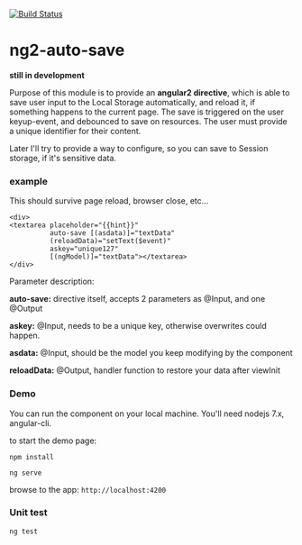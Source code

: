 [![Build Status](https://travis-ci.org/lnardai/ng2-auto-save.svg?branch=master)](https://travis-ci.org/lnardai/ng2-auto-save)

# ng2-auto-save

**still in development**

Purpose of this module is to provide an **angular2 directive**, 
which is able to save user input to the Local Storage automatically, and reload it, 
if something happens to the current page. The save is triggered on the user keyup-event, and debounced to save on resources.
The user must provide a unique identifier for their content.

Later I'll try to provide a way to configure, so you can save to Session storage,
if it's sensitive data.

### example


This should survive page reload, browser close, etc...
```
<div> 
<textarea placeholder="{{hint}}"
          auto-save [(asdata)]="textData"
          (reloadData)="setText($event)"
          askey="unique127"
          [(ngModel)]="textData"></textarea>
</div>
```

Parameter description:

**auto-save:** directive itself, accepts 2 parameters as @Input, and one @Output

**askey:** @Input, needs to be a unique key, otherwise overwrites could happen.

**asdata:** @Input, should be the model you keep modifying by the component

**reloadData:** @Output, handler function to restore your data after viewInit


### Demo

You can run the component on your local machine. You'll need nodejs 7.x, angular-cli.

to start the demo page:

`npm install`

`ng serve`

browse to the app: `http://localhost:4200`


### Unit test

`ng test`


